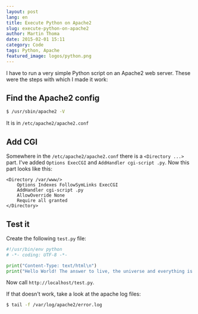 ```yaml
---
layout: post
lang: en
title: Execute Python on Apache2
slug: execute-python-on-apache2
author: Martin Thoma
date: 2015-02-01 15:11
category: Code
tags: Python, Apache
featured_image: logos/python.png
---
```

I have to run a very simple Python script on an Apache2 web server. These were
the steps with which I made it work:

## Find the Apache2 config

```bash
$ /usr/sbin/apache2 -V
```

It is in `/etc/apache2/apache2.conf`


## Add CGI

Somewhere in the `/etc/apache2/apache2.conf` there is a `<Directory ...>` part.
I've added `Options ExecCGI` and `AddHandler cgi-script .py`. Now this part
looks like this:

```text
<Directory /var/www/>
    Options Indexes FollowSymLinks ExecCGI
    AddHandler cgi-script .py
    AllowOverride None
    Require all granted
</Directory>
```


## Test it

Create the following `test.py` file:

```python
#!/usr/bin/env python
# -*- coding: UTF-8 -*-

print("Content-Type: text/html\n")
print("Hello World! The answer to live, the universe and everything is %i." % (2 * 21))
```

Now call `http://localhost/test.py`.

If that doesn't work, take a look at the apache log files:

```bash
$ tail -f /var/log/apache2/error.log
```
